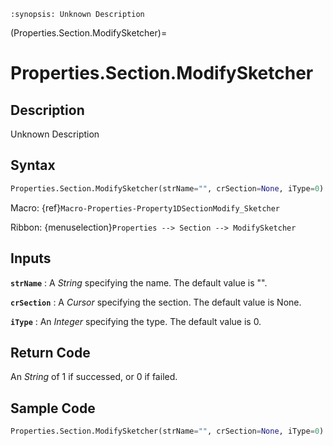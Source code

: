 ```{module} Properties.Section.ModifySketcher()
:synopsis: Unknown Description
```

(Properties.Section.ModifySketcher)=

# Properties.Section.ModifySketcher

## Description

Unknown Description

## Syntax

```python
Properties.Section.ModifySketcher(strName="", crSection=None, iType=0)
```

Macro: {ref}`Macro-Properties-Property1DSectionModify_Sketcher`

Ribbon: {menuselection}`Properties --> Section --> ModifySketcher`

## Inputs

**`strName`**
: A _String_ specifying the name. The default value is "".

**`crSection`**
: A _Cursor_ specifying the section. The default value is None.

**`iType`**
: An _Integer_ specifying the type. The default value is 0.

## Return Code

An _String_ of 1 if successed, or 0 if failed.

## Sample Code

```python
Properties.Section.ModifySketcher(strName="", crSection=None, iType=0)
```
